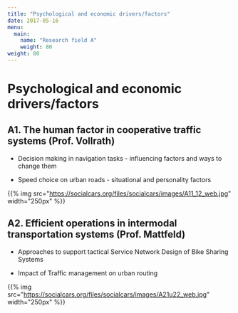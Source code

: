 ```yaml
---
title: "Psychological and economic drivers/factors"
date: 2017-05-16
menu:
  main:
    name: "Research field A"
    weight: 80
weight: 80
---
```


# Psychological and economic drivers/factors

## A1. The human factor in cooperative traffic systems (Prof. Vollrath)

* Decision making in navigation tasks - influencing factors and ways to change them

* Speed choice on urban roads - situational and personality factors

{{% img src="https://socialcars.org/files/socialcars/images/A11_12_web.jpg" width="250px" %}}

## A2. Efficient operations in intermodal transportation systems (Prof. Mattfeld)

* Approaches to support tactical Service Network Design of Bike Sharing Systems

* Impact of Traffic management on urban routing

{{% img src="https://socialcars.org/files/socialcars/images/A21u22_web.jpg" width="250px" %}}
